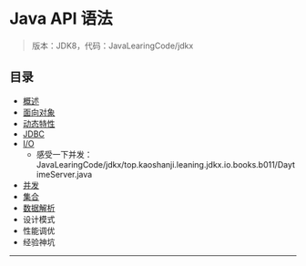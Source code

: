 #   Java API 语法

>   版本：JDK8，代码：JavaLearingCode/jdkx

##  目录
-   [概述](j100/README.md)
-   [面向对象](j101/README.md)
-   [动态特性](j102/README.md)
-   [JDBC](j103/README.md)
-   [I/O](j104/README.md)
    -   感受一下并发：JavaLearingCode/jdkx/top.kaoshanji.leaning.jdkx.io.books.b011/DaytimeServer.java
-   [并发](j105/README.md)
-   [集合](j106/README.md)
-   [数据解析](j107/README.md)
-   设计模式
-   性能调优
-   经验神坑


----